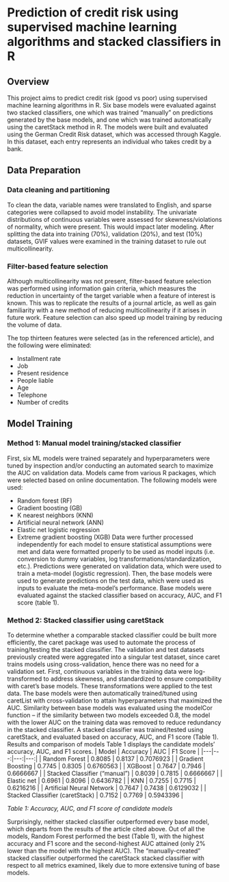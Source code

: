 # Prediction of credit risk using supervised machine learning algorithms and stacked classifiers in R

## Overview
This project aims to predict credit risk (good vs poor) using supervised machine learning algorithms in R. Six base models were evaluated against two stacked classifiers, one which was trained “manually” on predictions generated by the base models, and one which was trained automatically using the caretStack method in R. The models were built and evaluated using the German Credit Risk dataset, which was accessed through Kaggle. In this dataset, each entry represents an individual who takes credit by a bank.

## Data Preparation
### Data cleaning and partitioning
To clean the data, variable names were translated to English, and sparse categories were collapsed to avoid model instability. The univariate distributions of continuous variables were assessed for skewness/violations of normality, which were present. This would impact later modeling. After splitting the data into training (70%), validation (20%), and test (10%) datasets, GVIF values were examined in the training dataset to rule out multicollinearity.
### Filter-based feature selection
Although multicollinearity was not present, filter-based feature selection was performed using information gain criteria, which measures the reduction in uncertainty of the target variable when a feature of interest is known. This was to replicate the results of a journal article, as well as gain familiarity with a new method of reducing multicollinearity if it arises in future work. Feature selection can also speed up model training by reducing the volume of data. 

The top thirteen features were selected (as in the referenced article), and the following were eliminated:
-	Installment rate
-	Job
-	Present residence
-	People liable
-	Age
-	Telephone
-	Number of credits

## Model Training
### Method 1: Manual model training/stacked classifier
First, six ML models were trained separately and hyperparameters were tuned by inspection and/or conducting an automated search to maximize the AUC on validation data. Models came from various R packages, which were selected based on online documentation. 
The following models were used:
-	Random forest (RF)
-	Gradient boosting (GB)
-	K nearest neighbors (KNN)
-	Artificial neural network (ANN)
-	Elastic net logistic regression
-	Extreme gradient boosting (XGB)
Data were further processed independently for each model to ensure statistical assumptions were met and data were formatted properly to be used as model inputs (i.e. conversion to dummy variables, log transformations/standardization, etc.). 
Predictions were generated on validation data, which were used to train a meta-model (logistic regression). Then, the base models were used to generate predictions on the test data, which were used as inputs to evaluate the meta-model’s performance.
Base models were evaluated against the stacked classifier based on accuracy, AUC, and F1 score (table 1).
### Method 2: Stacked classifier using caretStack
To determine whether a comparable stacked classifier could be built more efficiently, the caret package was used to automate the process of training/testing the stacked classifier. The validation and test datasets previously created were aggregated into a singular test dataset, since caret trains models using cross-validation, hence there was no need for a validation set. First, continuous variables in the training data were log-transformed to address skewness, and standardized to ensure compatibility with caret’s base models. These transformations were applied to the test data. The base models were then automatically trained/tuned using caretList with cross-validation to attain hyperparameters that maximized the AUC.
Similarity between base models was evaluated using the modelCor function – if the similarity between two models exceeded 0.8, the model with the lower AUC on the training data was removed to reduce redundancy in the stacked classifier.
A stacked classifier was trained/tested using caretStack, and evaluated based on accuracy, AUC, and F1 score (Table 1).
Results and comparison of models
Table 1 displays the candidate models’ accuracy, AUC, and F1 scores.
| Model	| Accuracy	| AUC	| F1 Score |
|---|---:|---:|---:|
| Random Forest	| 0.8085	| 0.8137	| 0.7076923	| 
| Gradient Boosting	| 0.7745	| 0.8305	| 0.6760563	| 
| XGBoost	| 0.7647	| 0.7946	| 0.6666667	| 
| Stacked Classifier (“manual”)	| 0.8039 | 0.7815 | 0.6666667 |
| Elastic net | 0.6961	| 0.8096	| 0.6436782 |
| KNN	| 0.7255	| 0.7715	| 0.6216216 |
| Artificial Neural Network	| 0.7647	| 0.7438	| 0.6129032 |
| Stacked Classifier (caretStack)	| 0.7152	| 0.7769	| 0.5943396 |

*Table 1: Accuracy, AUC, and F1 score of candidate models*

Surprisingly, neither stacked classifier outperformed every base model, which departs from the results of the article cited above. Out of all the models, Random Forest performed the best (Table 1), with the highest accuracy and F1 score and the second-highest AUC attained (only 2% lower than the model with the highest AUC). The “manually-created” stacked classifier outperformed the caretStack stacked classifier with respect to all metrics examined, likely due to more extensive tuning of base models.
